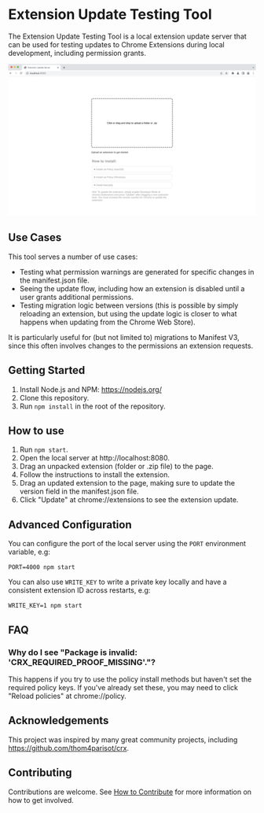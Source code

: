 # Extension Update Testing Tool

The Extension Update Testing Tool is a local extension update server that can be used for testing updates to Chrome Extensions during local development, including permission grants.

![Screenshot of Extension Update Testing Tool](/docs/screenshot.png)

## Use Cases

This tool serves a number of use cases:

- Testing what permission warnings are generated for specific changes in the manifest.json file.
- Seeing the update flow, including how an extension is disabled until a user grants additional permissions.
- Testing migration logic between versions (this is possible by simply reloading an extension, but using the update logic is closer to what happens when updating from the Chrome Web Store).

It is particularly useful for (but not limited to) migrations to Manifest V3, since this often involves changes to the permissions an extension requests.

## Getting Started

1. Install Node.js and NPM: https://nodejs.org/
1. Clone this repository.
1. Run `npm install` in the root of the repository.

## How to use

1. Run `npm start`.
1. Open the local server at http://localhost:8080.
1. Drag an unpacked extension (folder or .zip file) to the page.
1. Follow the instructions to install the extension.
1. Drag an updated extension to the page, making sure to update the version field in the manifest.json file.
1. Click "Update" at chrome://extensions to see the extension update.

## Advanced Configuration

You can configure the port of the local server using the `PORT` environment variable, e.g:

```
PORT=4000 npm start
```

You can also use `WRITE_KEY` to write a private key locally and have a consistent extension ID across restarts, e.g:

```
WRITE_KEY=1 npm start
```

## FAQ

### Why do I see "Package is invalid: 'CRX_REQUIRED_PROOF_MISSING'."?

This happens if you try to use the policy install methods but haven't set the required policy keys. If you've already set these, you may need to click "Reload policies" at chrome://policy.

## Acknowledgements

This project was inspired by many great community projects, including https://github.com/thom4parisot/crx.

## Contributing

Contributions are welcome. See [How to Contribute](docs/contributing.md) for more information on how to get involved.
